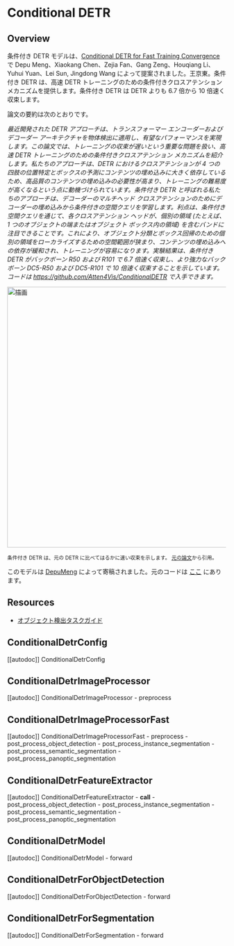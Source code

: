 <!--Copyright 2022 The HuggingFace Team. All rights reserved.

Licensed under the Apache License, Version 2.0 (the "License"); you may not use this file except in compliance with
the License. You may obtain a copy of the License at

http://www.apache.org/licenses/LICENSE-2.0

Unless required by applicable law or agreed to in writing, software distributed under the License is distributed on
an "AS IS" BASIS, WITHOUT WARRANTIES OR CONDITIONS OF ANY KIND, either express or implied. See the License for the
specific language governing permissions and limitations under the License.

⚠️ Note that this file is in Markdown but contain specific syntax for our doc-builder (similar to MDX) that may not be
rendered properly in your Markdown viewer.

-->

# Conditional DETR

## Overview

条件付き DETR モデルは、[Conditional DETR for Fast Training Convergence](https://arxiv.org/abs/2108.06152) で Depu Meng、Xiaokang Chen、Zejia Fan、Gang Zeng、Houqiang Li、Yuhui Yuan、Lei Sun,  Jingdong Wang によって提案されました。王京東。条件付き DETR は、高速 DETR トレーニングのための条件付きクロスアテンション メカニズムを提供します。条件付き DETR は DETR よりも 6.7 倍から 10 倍速く収束します。

論文の要約は次のとおりです。

*最近開発された DETR アプローチは、トランスフォーマー エンコーダーおよびデコーダー アーキテクチャを物体検出に適用し、有望なパフォーマンスを実現します。この論文では、トレーニングの収束が遅いという重要な問題を扱い、高速 DETR トレーニングのための条件付きクロスアテンション メカニズムを紹介します。私たちのアプローチは、DETR におけるクロスアテンションが 4 つの四肢の位置特定とボックスの予測にコンテンツの埋め込みに大きく依存しているため、高品質のコンテンツの埋め込みの必要性が高まり、トレーニングの難易度が高くなるという点に動機づけられています。条件付き DETR と呼ばれる私たちのアプローチは、デコーダーのマルチヘッド クロスアテンションのためにデコーダーの埋め込みから条件付きの空間クエリを学習します。利点は、条件付き空間クエリを通じて、各クロスアテンション ヘッドが、個別の領域 (たとえば、1 つのオブジェクトの端またはオブジェクト ボックス内の領域) を含むバンドに注目できることです。これにより、オブジェクト分類とボックス回帰のための個別の領域をローカライズするための空間範囲が狭まり、コンテンツの埋め込みへの依存が緩和され、トレーニングが容易になります。実験結果は、条件付き DETR がバックボーン R50 および R101 で 6.7 倍速く収束し、より強力なバックボーン DC5-R50 および DC5-R101 で 10 倍速く収束することを示しています。コードは https://github.com/Atten4Vis/ConditionalDETR で入手できます。*

<img src="https://huggingface.co/datasets/huggingface/documentation-images/resolve/main/transformers/model_doc/conditional_detr_curve.jpg"
alt="描画" width="600"/>

<small> 条件付き DETR は、元の DETR に比べてはるかに速い収束を示します。 <a href="https://arxiv.org/abs/2108.06152">元の論文</a>から引用。</small>

このモデルは [DepuMeng](https://huggingface.co/DepuMeng) によって寄稿されました。元のコードは [ここ](https://github.com/Atten4Vis/ConditionalDETR) にあります。

## Resources

- [オブジェクト検出タスクガイド](../tasks/object_detection)

## ConditionalDetrConfig

[[autodoc]] ConditionalDetrConfig

## ConditionalDetrImageProcessor

[[autodoc]] ConditionalDetrImageProcessor
    - preprocess

## ConditionalDetrImageProcessorFast

[[autodoc]] ConditionalDetrImageProcessorFast
    - preprocess
    - post_process_object_detection
    - post_process_instance_segmentation
    - post_process_semantic_segmentation
    - post_process_panoptic_segmentation

## ConditionalDetrFeatureExtractor

[[autodoc]] ConditionalDetrFeatureExtractor
    - __call__
    - post_process_object_detection
    - post_process_instance_segmentation
    - post_process_semantic_segmentation
    - post_process_panoptic_segmentation

## ConditionalDetrModel

[[autodoc]] ConditionalDetrModel
    - forward

## ConditionalDetrForObjectDetection

[[autodoc]] ConditionalDetrForObjectDetection
    - forward

## ConditionalDetrForSegmentation

[[autodoc]] ConditionalDetrForSegmentation
    - forward

    